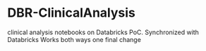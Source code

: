 # DBR-ClinicalAnalysis
clinical analysis notebooks on Databricks PoC.
Synchronized with Databricks
Works both ways
one final change
